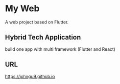 # My Web

A web project based on Flutter.

## Hybrid Tech Application

build one app with multi framework (Flutter and React)

## URL

https://johngu9.github.io